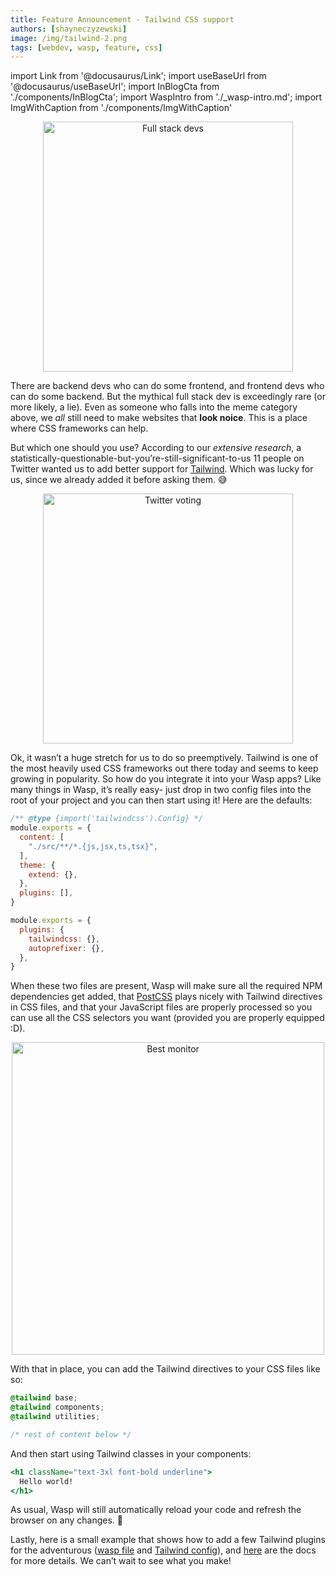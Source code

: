 ```yaml
---
title: Feature Announcement - Tailwind CSS support
authors: [shayneczyzewski]
image: /img/tailwind-2.png
tags: [webdev, wasp, feature, css]
---
```


import Link from '@docusaurus/Link';
import useBaseUrl from '@docusaurus/useBaseUrl';
import InBlogCta from './components/InBlogCta';
import WaspIntro from './_wasp-intro.md';
import ImgWithCaption from './components/ImgWithCaption'

<p align="center">
  <img alt="Full stack devs"
      src={useBaseUrl('img/tailwind-1.png')}
      width="400px"
  />
</p>

<!--truncate-->

<WaspIntro />
<InBlogCta />

There are backend devs who can do some frontend, and frontend devs who can do some backend. But the mythical full stack dev is exceedingly rare (or more likely, a lie). Even as someone who falls into the meme category above, we *all* still need to make websites that **look noice**. This is a place where CSS frameworks can help.

But which one should you use? According to our *extensive research*, a statistically-questionable-but-you’re-still-significant-to-us 11 people on Twitter wanted us to add better support for [Tailwind](https://tailwindcss.com/). Which was lucky for us, since we already added it before asking them. 😅

<p align="center">
  <img alt="Twitter voting"
      src={useBaseUrl('img/tailwind-2.png')}
      width="400px"
  />
</p>

Ok, it wasn’t a huge stretch for us to do so preemptively. Tailwind is one of the most heavily used CSS frameworks out there today and seems to keep growing in popularity. So how do you integrate it into your Wasp apps? Like many things in Wasp, it’s really easy- just drop in two config files into the root of your project and you can then start using it! Here are the defaults:

```jsx title="./tailwind.config.js"
/** @type {import('tailwindcss').Config} */
module.exports = {
  content: [
    "./src/**/*.{js,jsx,ts,tsx}",
  ],
  theme: {
    extend: {},
  },
  plugins: [],
}
```

```jsx title="./postcss.config.js"
module.exports = {
  plugins: {
    tailwindcss: {},
    autoprefixer: {},
  },
}
```

When these two files are present, Wasp will make sure all the required NPM dependencies get added, that [PostCSS](https://postcss.org/) plays nicely with Tailwind directives in CSS files, and that your JavaScript files are properly processed so you can use all the CSS selectors you want (provided you are properly equipped :D).

<p align="center">
  <img alt="Best monitor"
      src={useBaseUrl('img/tailwind-3.png')}
      width="500px"
  />
</p>

With that in place, you can add the Tailwind directives to your CSS files like so:

```css title="./src/client/Main.css"
@tailwind base;
@tailwind components;
@tailwind utilities;

/* rest of content below */
```

And then start using Tailwind classes in your components:

```jsx
<h1 className="text-3xl font-bold underline">
  Hello world!
</h1>
```

As usual, Wasp will still automatically reload your code and refresh the browser on any changes. 🥳

Lastly, here is a small example that shows how to add a few Tailwind plugins for the adventurous ([wasp file](https://github.com/wasp-lang/wasp/blob/main/waspc/examples/todoApp/todoApp.wasp#L8-L9) and [Tailwind config](https://github.com/wasp-lang/wasp/blob/main/waspc/examples/todoApp/tailwind.config.js#L10-L11)), and [here](/docs/integrations/css-frameworks) are the docs for more details. We can’t wait to see what you make!
